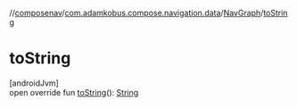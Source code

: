 //[composenav](../../../index.md)/[com.adamkobus.compose.navigation.data](../index.md)/[NavGraph](index.md)/[toString](to-string.md)

# toString

[androidJvm]\
open override fun [toString](to-string.md)(): [String](https://kotlinlang.org/api/latest/jvm/stdlib/kotlin/-string/index.html)
